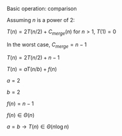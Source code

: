 Basic operation: comparison

Assuming $n$ is a power of 2:

$T(n) = 2T(n/2) + C_{merge}(n)$ for $n \gt 1$, 
$T(1) = 0$

In the worst case, $C_{merge} = n - 1$

$T(n) = 2T(n/2) + n - 1$

$T(n) = aT(n/b) + f(n)$

$a = 2$

$b = 2$

$f(n) = n - 1$

$f(n) \in \Theta(n)$

$a = b \rightarrow T(n) \in \Theta(n \log n)$
